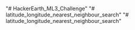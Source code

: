 "# HackerEarth_ML3_Challenge" 
"# latitude_longitude_nearest_neighbour_search" 
"# latitude_longitude_nearest_neighbour_search" 
